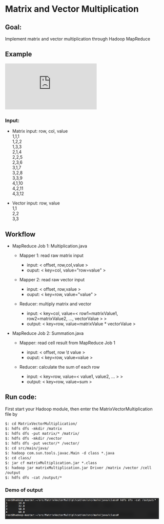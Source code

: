# Matrix and Vector Multiplication

## Goal:
Implement matrix and vector multiplication through Hadoop MapReduce

## Example
![equation](https://latex.codecogs.com/png.latex?%5Cdpi%7B200%7D%20%5Cbg_white%20%5Cbegin%7Bpmatrix%7D%201%20%26%202%20%26%203%20%5C%5C%204%20%26%205%20%26%206%20%5C%5C%207%20%26%208%20%26%209%20%5C%5C%2010%20%26%2011%20%26%2012%20%5C%5C%20%5Cend%7Bpmatrix%7D%20%5Ctimes%20%5Cbegin%7Bpmatrix%7D%201%20%5C%5C%202%20%5C%5C%203%20%5C%5C%20%5Cend%7Bpmatrix%7D%20%3D%20%5Cbegin%7Bpmatrix%7D%2014%20%5C%5C%2032%20%5C%5C%2050%20%5C%5C%2068%20%5C%5C%20%5Cend%7Bpmatrix%7D)

### Input:
* Matrix input: row, col, value <br>
1,1,1 <br>
1,2,2 <br>
1,3,3 <br>
2,1,4 <br>
2,2,5 <br>
2,3,6 <br>
3,1,7 <br>
3,2,8 <br>
3,3,9 <br>
4,1,10 <br>
4,2,11 <br>
4,3,12 <br>

* Vector input: row, value <br>
1,1 <br>
2,2 <br>
3,3 <br>

## Workflow
+ MapReduce Job 1: Multiplication.java
    - Mapper 1: read raw matrix input
        - input: < offset, row,col,value >
        - ouput: < key=col, value="row=value" >

    - Mapper 2: read raw vector input
        - input: < offset, row,value >
        - ouput: < key=row, value="value" >

    - Reducer: multiply matrix and vector
        - input: < key=col, value=< row1=matrixValue1, row2=matrixValue2, ..., vectorValue > >
        - output: < key=row, value=matrixValue * vectorValue >


+ MapReduce Job 2: Summation.java
    - Mapper: read cell result from MapReduce Job 1
        - input: < offset, row \t value >
        - ouput: < key=row, value=value >

    - Reducer: calculate the sum of each row
        - input: < key=row, value=< value1, value2, ... > >
        - output: < key=row, value=sum >


## Run code:
First start your Hadoop module, then enter the MatrixVectorMultiplication file by

    $: cd MatrixVectorMultiplication/
    $: hdfs dfs -mkdir /matrix
    $: hdfs dfs -put matrix/* /matrix/
    $: hdfs dfs -mkdir /vector
    $: hdfs dfs -put vector/* /vector/
    $: cd src/main/java/
    $: hadoop com.sun.tools.javac.Main -d class *.java
    $: cd class/
    $: jar cf matrixMultiplication.jar *.class
    $: hadoop jar matrixMultiplication.jar Driver /matrix /vector /cell /output
    $: hdfs dfs -cat /output/*

### Demo of output
<img src="./output/result.png" width=700>
